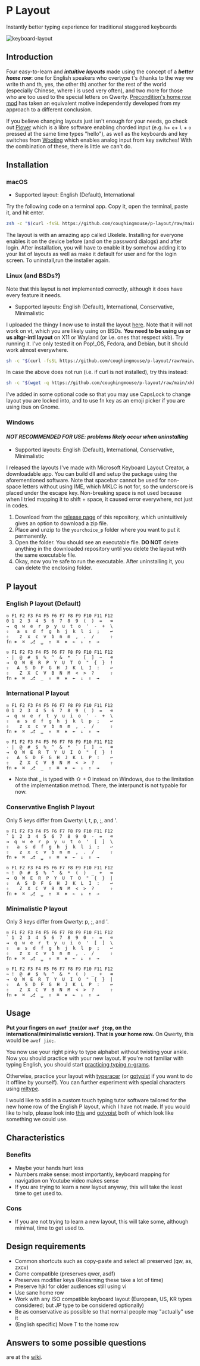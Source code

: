 # P Layout
Instantly better typing experience for traditional staggered keyboards

![keyboard-layout](https://user-images.githubusercontent.com/15174845/176397006-17f284e7-e925-4db7-82d9-8a601e609bda.jpg)

## Introduction
Four easy-to-learn and ***intuitive layouts*** made using the concept of a ***better home row***: one for English speakers who overtype t's (thanks to the way we write th and th, yes, the other th) another for the rest of the world (especially Chinese, where i is used very often), and two more for those who are too used to the special letters on Qwerty. [Precondition's home row mod](https://precondition.github.io/home-row-mods) has taken an equivalent motive independently developed from my approach to a different conclusion.

If you believe changing layouts just isn't enough for your needs, go check out [Plover](http://www.openstenoproject.org/) which is a libre software enabling chorded input (e.g. ```h```+ ```e```+ ```l``` + ```o``` pressed at the same time types "hello"), as well as the keyboards and key switches from [Wooting](https://wooting.io/) which enables analog input from key switches! With the combination of these, there is little we can't do.

## Installation

### macOS

* Supported layout: English (Default), International

Try the following code on a terminal app. Copy it, open the terminal, paste it, and hit enter.
```zsh
zsh -c "$(curl -fsSL https://github.com/coughingmouse/p-layout/raw/main/macOS-version/install.sh)"
```
The layout is with an amazing app called Ukelele. Installing for everyone enables it on the device before (and on the password dialogs) and after login. After installation, you will have to enable it by somehow adding it to your list of layouts as well as make it default for user and for the login screen. To uninstall,run the installer again.

### Linux (and BSDs?)

Note that this layout is not implemented correctly, although it does have every feature it needs. 

* Supported layouts: English (Default), International, Conservative, Minimalistic

I uploaded the thingy I now use to install the layout [here](https://github.com/coughingmouse/p-layout/tree/main/xkb-version). Note that it will not work on vt, which you are likely using on BSDs. **You need to be using us or us altgr-intl layout** on X11 or Wayland (or i.e. ones that respect xkb). Try running it. I've only tested it on Pop!\_OS, Fedora, and Debian, but it should work almost everywhere.
```sh
sh -c "$(curl -fsSL https://github.com/coughingmouse/p-layout/raw/main/xkb-version/install.sh)"
```
In case the above does not run (i.e. if curl is not installed), try this instead:
```sh
sh -c "$(wget -q https://github.com/coughingmouse/p-layout/raw/main/xkb-version/install.sh -O -)"
```
I've added in some optional code so that you may use CapsLock to change layout you are locked into, and to use fn key as an emoji picker if you are using ibus on Gnome.

### Windows 

#### *NOT RECOMMENDED FOR USE: problems likely occur when uninstalling*

* Supported layouts: English (Default), International, Conservative, Minimalistic

I released the layouts I've made with Microsoft Keyboard Layout Creator, a downloadable app. You can build dll and setup the package using the aforementioned software.
Note that spacebar cannot be used for non-space letters without using IME, which MKLC is not for, so the underscore is placed under the escape key. Non-breaking space is not used because when I tried mapping it to shift + space, it caused error everywhere, not just in codes.

1. Download from the [release page](https://github.com/coughingmouse/p-layout/releases/) of this repository, which unintuitively gives an option to download a zip file.
2. Place and unzip to the ```yourchoice_p``` folder where you want to put it permanently. 
3. Open the folder. You should see an executable file. **DO NOT** delete anything in the downloaded repository until you delete the layout with the same executable file. 
4. Okay, now you're safe to run the executable. After uninstalling it, you can delete the enclosing folder. 

## P layout
###  English P layout (Default)
```
⎋ F1 F2 F3 F4 F5 F6 F7 F8 F9 F10 F11 F12
0 1  2  3  4  5  6  7  8  9  (  )  =   ⌫ 
⇥  q  w  e  r  p  y  u  t  o  '  -  +  \
⇪   a  s  d  f  g  h  j  k  l  i  ;    ↩
⇧    z  x  c  v  b  n  m  ,  .  /      ⇧
fn ⎈  ⌘  ⎇  ␣  ⇮  ⌘  ⎈  ←  ↓  ↑  →
```
```
⎋ F1 F2 F3 F4 F5 F6 F7 F8 F9 F10 F11 F12
· |  @  #  $  %  ^  &  *  `  [  ]  ~   ⌫
⇥  Q  W  E  R  P  Y  U  T  O  "  {  }  !
⇪   A  S  D  F  G  H  J  K  L  I  :    ↩
⇧    Z  X  C  V  B  N  M  <  >  ?      ⇧
fn ⎈  ⌘  ⎇  _  ⇮  ⌘  ⎈  ←  ↓  ↑  →
```
<!--- template for keyboard borrowed from the [yak-layout](https://github.com/wincent/yak-layout/blob/master/README.md) -->
<!--- symbols are put according to https://jdebp.uk/FGA/iso-9995-7-symbols.html -->

### International P layout
```
⎋ F1 F2 F3 F4 F5 F6 F7 F8 F9 F10 F11 F12
0 1  2  3  4  5  6  7  8  9  (  )  =   ⌫
⇥  q  w  e  r  t  y  u  i  o  '  -  +  \
⇪   a  s  d  f  g  h  j  k  l  p  ;    ↩
⇧    z  x  c  v  b  n  m  ,  .  /      ⇧
fn ⎈  ⌘  ⎇  ␣  ⇮  ⌘  ⎈  ←  ↓  ↑  →
```
```
⎋ F1 F2 F3 F4 F5 F6 F7 F8 F9 F10 F11 F12
· |  @  #  $  %  ^  &  *  `  [  ]  ~   ⌫
⇥  Q  W  E  R  T  Y  U  I  O  "  {  }  !
⇪   A  S  D  F  G  H  J  K  L  P  :    ↩
⇧    Z  X  C  V  B  N  M  <  >  ?      ⇧
fn ⎈  ⌘  ⎇  _  ⇮  ⌘  ⎈  ←  ↓  ↑  →
```
* Note that _ is typed with ⇧ + 0 instead on Windows, due to the limitation of the implementation method. There, the interpunct is not typable for now. 

### Conservative English P layout
Only 5 keys differ from Qwerty: i, t, p, ;, and '.
```
⎋ F1 F2 F3 F4 F5 F6 F7 F8 F9 F10 F11 F12
` 1  2  3  4  5  6  7  8  9  0  -  =   ⌫
⇥  q  w  e  r  p  y  u  t  o  '  [  ]  \
⇪   a  s  d  f  g  h  j  k  l  i  ;    ↩
⇧    z  x  c  v  b  n  m  ,  .  /      ⇧
fn ⎈  ⌘  ⎇  ␣  ⇮  ⌘  ⎈  ←  ↓  ↑  →
```
```
⎋ F1 F2 F3 F4 F5 F6 F7 F8 F9 F10 F11 F12
~ !  @  #  $  %  ^  &  *  (  )  _  +   ⌫
⇥  Q  W  E  R  P  Y  U  T  O  "  {  }  |
⇪   A  S  D  F  G  H  J  K  L  I  :    ↩
⇧    Z  X  C  V  B  N  M  <  >  ?      ⇧
fn ⎈  ⌘  ⎇  ␣  ⇮  ⌘  ⎈  ←  ↓  ↑  →

```
### Minimalistic P layout
Only 3 keys differ from Qwerty: p, ;, and '.
```
⎋ F1 F2 F3 F4 F5 F6 F7 F8 F9 F10 F11 F12
` 1  2  3  4  5  6  7  8  9  0  -  =   ⌫
⇥  q  w  e  r  t  y  u  i  o  '  [  ]  \
⇪   a  s  d  f  g  h  j  k  l  p  ;    ↩
⇧    z  x  c  v  b  n  m  ,  .  /      ⇧
fn ⎈  ⌘  ⎇  ␣  ⇮  ⌘  ⎈  ←  ↓  ↑  →
```
```
⎋ F1 F2 F3 F4 F5 F6 F7 F8 F9 F10 F11 F12
~ !  @  #  $  %  ^  &  *  (  )  _  +   ⌫
⇥  Q  W  E  R  T  Y  U  I  O  "  {  }  |
⇪   A  S  D  F  G  H  J  K  L  P  :    ↩
⇧    Z  X  C  V  B  N  M  <  >  ?      ⇧
fn ⎈  ⌘  ⎇  ␣  ⇮  ⌘  ⎈  ←  ↓  ↑  →
```

## Usage
**Put your fingers on ```awef jtoi```(or ```awef jtop```, on the international/minimalistic version). That is your home row.** On Qwerty, this would be ```awef jio;```.

You now use your right pinky to type alphabet without twisting your ankle.
Now you should practice with your new layout. If you're not familiar with typing English, you should start [practicing typing n-grams](https://ranelpadon.github.io/ngram-type/).

Otherwise, practice your layout with [typeracer](https://play.typeracer.com/) (or [gotypist](https://github.com/pb-/gotypist) if you want to do it offline by yourself). You can further experiment with special characters using [mltype](https://github.com/jankrepl/mltype).

I would like to add in a custom touch typing tutor software tailored for the new home row of the English P layout, which I have not made. If you would like to help, please look into [this](https://github.com/susam/quickqwerty) and [gotypist](https://github.com/pb-/gotypist) both of which look like something we could use.

## Characteristics
### Benefits
* Maybe your hands hurt less
* Numbers make sense: most importantly, keyboard mapping for navigation on Youtube video makes sense
* If you are trying to learn a new layout anyway, this will take the least time to get used to.

### Cons
* If you are not trying to learn a new layout, this will take some, although minimal, time to get used to.

<!--
## Motive
### 0
#### 0.0
Learning keyboard layout is very time consuming. 

Learning Qwerty wasn't the best experience you had. But you got away with it.
Learning Dvorak sucks because you have to relearn everything anyway.
TBH you only need to replace P (and T if you are an English user).
If you already learned Dvorak, it still sucks because you can't use copy-paste intuitively, nor play games without tweaking settings every time.

#### 0.1
Ergonomics of normal keyboards stink. Home row assumes that your fingers are robot fingers. And pretty much every alternative keyboard layouts assume this "Home row" to be asdf jkl;.
All ergonomic keyboards are just as bad, because you either have to relearn typing (e.g. Ergodox, planck) and is not any better tbh, or the keyswitches aren't the best (e.g. Microsoft Ergonomic keyboards).

#### 0.2
If you think about it, the position of the special letters suck. Not intuitive nor useful.

### 1
It's not like we have any good alternatives to keyboards.

### 2
What if we could (at least partially) fix all this? With barely any effort?
-->



## Design requirements
* Common shortcuts such as copy-paste and select all preserved (qw, as, zxcv)
* Game compatible (preserves qwer, asdf)
* Preserves modifier keys (Relearning these take a lot of time)
* Preserve hjkl for older audiences still using vi
* Use sane home row
* Work with any ISO compatible keyboard layout (European, US, KR types considered; but JP type to be considered optionally)
* Be as conservative as possible so that normal people may "actually" use it
* (English specific) Move T to the home row

## Answers to some possible questions
are at the [wiki](https://github.com/coughingmouse/p-layout/wiki#answers-to-some-possible-questions).
